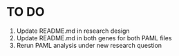 # TO DO
1. Update README.md in research design 
2. Update README.md in both genes for both PAML files 
3. Rerun PAML analysis under new research question 